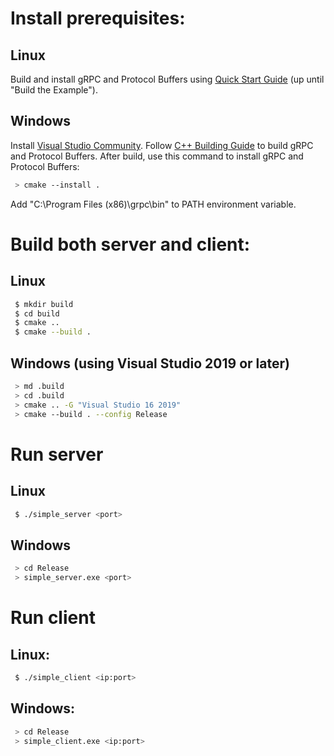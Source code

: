 # Install prerequisites:
## Linux
Build and install gRPC and Protocol Buffers using [Quick Start Guide](https://grpc.io/docs/languages/cpp/quickstart/) (up until "Build the Example").
## Windows
Install [Visual Studio Community](https://visualstudio.microsoft.com/vs/community/).
Follow [C++ Building Guide](https://github.com/grpc/grpc/blob/master/BUILDING.md) to build gRPC and Protocol Buffers.
After build, use this command to install gRPC and Protocol Buffers:
```sh
 > cmake --install .
```
Add "C:\Program Files (x86)\grpc\bin" to PATH environment variable.

# Build both server and client:
## Linux
```sh
 $ mkdir build
 $ cd build
 $ cmake ..
 $ cmake --build .
```
## Windows (using Visual Studio 2019 or later)
```sh
 > md .build
 > cd .build
 > cmake .. -G "Visual Studio 16 2019"
 > cmake --build . --config Release
```

# Run server
## Linux
```sh
 $ ./simple_server <port>
```
## Windows
```sh
 > cd Release
 > simple_server.exe <port>
```

# Run client
## Linux:
```sh
 $ ./simple_client <ip:port>
```
## Windows:
```sh
 > cd Release
 > simple_client.exe <ip:port>
```
